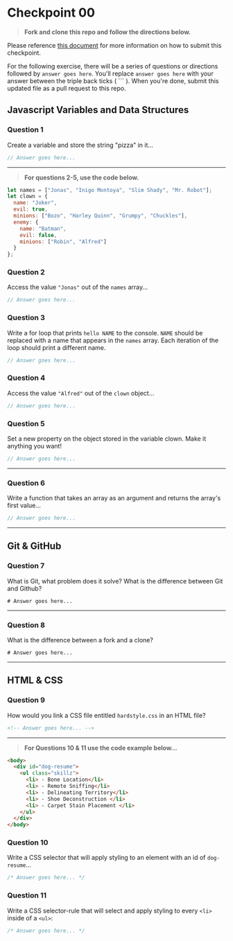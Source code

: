 # Checkpoint 00

> **Fork and clone this repo and follow the directions below.**

Please reference [this document](https://git.generalassemb.ly/jdr-0127/homework-submissions/blob/master/README.md) for more information on how to submit this checkpoint.

For the following exercise, there will be a series of questions or directions followed by `answer goes here`. You'll replace `answer goes here` with your answer between the triple back ticks ( \`\`\` ). When you're done, submit this updated file as a pull request to this repo.

## Javascript Variables and Data Structures

### Question 1

Create a variable and store the string "pizza" in it...

```js
// Answer goes here...
```

---

>  **For questions 2-5, use the code below.**

```js
let names = ["Jonas", "Inigo Montoya", "Slim Shady", "Mr. Robot"];
let clown = {
  name: "Joker",
  evil: true,
  minions: ["Bozo", "Harley Quinn", "Grumpy", "Chuckles"],
  enemy: {
    name: "Batman",
    evil: false,
    minions: ["Robin", "Alfred"]  
  }
};
```

### Question 2

Access the value `"Jonas"` out of the `names` array...

```js
// Answer goes here...
```

### Question 3

Write a for loop that prints `hello NAME` to the console. `NAME` should be replaced with a name that appears in the `names` array. Each iteration of the loop should print a different name.

```js
// Answer goes here...
```

### Question 4

Access the value `"Alfred"` out of the `clown` object...

```js
// Answer goes here...
```

### Question 5

Set a new property on the object stored in the variable clown. Make it anything you want!

```js
// Answer goes here...
```

---

### Question 6
Write a function that takes an array as an argument and returns the array's first value...

```js
// Answer goes here...
```
---

## Git & GitHub

### Question 7

What is Git, what problem does it solve? What is the difference between Git and Github?

```
# Answer goes here...
```

---

### Question 8

What is the difference between a fork and a clone?

```
# Answer goes here...
```

---

## HTML & CSS

### Question 9

How would you link a CSS file entitled `hardstyle.css` in an HTML file?

```html
<!-- Answer goes here... -->
```

---

> **For Questions 10 & 11 use the code example below...**

```html
<body>
  <div id="dog-resume">
    <ul class="skillz">
      <li> - Bone Location</li>
      <li> - Remote Sniffing</li>
      <li> - Delineating Territory</li>
      <li> - Shoe Deconstruction </li>
      <li> - Carpet Stain Placement </li>
    </ul>
  </div>
</body>
```

### Question 10

Write a CSS selector that will apply styling to an element with an id of `dog-resume`...


```css
/* Answer goes here... */
```

### Question 11

Write a CSS selector-rule that will select and apply styling to every `<li>` inside of a `<ul>`:

```css
/* Answer goes here... */
```
